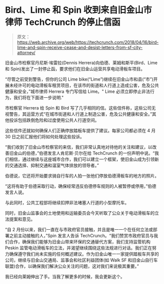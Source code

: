 # Bird、Lime 和 Spin 收到来自旧金山市律师 TechCrunch 的停止信函

> 原文：<https://web.archive.org/web/https://techcrunch.com/2018/04/16/bird-lime-and-spin-receive-cease-and-desist-letters-from-sf-city-attorney/>

旧金山市检察官丹尼斯·埃雷拉(Dennis Herrera)向伯德、莱姆和斯平(Bird、Lime 和 Spin)发出了一封停止函，要求他们在旧金山运营共享电动滑板车项目。

“尽管之前受到警告，但你的公司 Lime bike(“Lime”)继续在旧金山市和县(“市”)开展未经许可的电动滑板车租赁项目，在该市的街道和人行道上造成公害，危及公共健康和安全，”城市律师 Herrera 专门写信给 Lime。" Lime 必须立即停止非法行为，我们将在下面进一步说明."

市检察官 Herrera 给 Spin 和 Bird 写了几乎相同的信。这些信件称，这些公司无视警告，其运营方式“在城市街道和人行道上制造公害，危及公共健康和安全。”其他投诉包括跌倒危险和过度使用公共人行道空间。

这些信件还就如何确保人们正确停放踏板车提供了建议。每家公司都必须在 4 月 30 日之前汇报他们将如何处理这些投诉。

“我们收到了旧金山市检察官的来信，我们非常认真地对待他的关注和建议，以改善旧金山的伯德，”伯德发言人肯尼斯·贝尔在给 TechCrunch 的一份声明中说。“我们相信，通过继续与这座城市合作，我们可以建立一个框架，使旧金山成为引领新的交通选择、抑制交通和温室气体排放的领导者。”

伯德说，它还将开始要求骑自行车的人拍一张他们停放伯德滑板车的地方的照片。

“这将有助于伯德采取行动，确保经常违反伯德停车规则的人被暂停或停用，”伯德发言人说。

与此同时，公共工程部将继续扣押非法堵塞人行道的小型摩托车。

同时，旧金山监事会的土地使用和运输委员会今天听取了公众关于电动滑板车的立法提案和意见。

“自 2 月份以来，我们一直在与市政府官员接触，并且是唯一一个在任何立法或部署之前主动接触的人，”Spin 发言人告诉 TechCrunch。“我们赞赏市政府官员与我们合作，确保我们能够为旧金山带来环保的交通替代方案，我们支持监管机构 Peskin 监管电动滑板车的立法，并渴望继续围绕这些法规进行对话。我们正在努力确保遵守我们尚未实施的任何概述建议。作为旧金山唯一一家提供踏板车共享的公司，继续与旧金山交通局、监事会和社区利益团体(如 Walk SF 和旧金山自行车联盟)合作，以确保我们解决公众关注的问题，这对我们来说极其重要。”

我已经向莱姆伸出了手。当我了解更多的时候，我会更新这个。